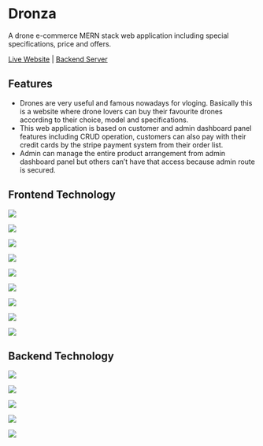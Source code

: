 # Dronza

A drone e-commerce MERN stack web application including special specifications, price and offers.

[Live Website](https://drone-za-999.netlify.app/) | [Backend Server](https://github.com/Assignments-beginner/dronza-server)

## Features

- Drones are very useful and famous nowadays for vloging. Basically this is a website where drone lovers
can buy their favourite drones according to their choice, model and specifications.
- This web application is based on customer and admin dashboard panel features including CRUD
operation, customers can also pay with their credit cards by the stripe payment system from their order list.
- Admin can manage the entire product arrangement from admin dashboard panel but others can’t have that access because admin
route is secured.

## Frontend Technology

![](https://img.shields.io/badge/React_js-16181D?style=for-the-badge&logo=react&logoColor=61DAFB)

![](https://img.shields.io/badge/bootstrap-7952B3?style=for-the-badge&logo=bootstrap&logoColor=white)

![](https://img.shields.io/badge/react_router-black?style=for-the-badge&logo=reactrouter&logoColor=red)

![](https://img.shields.io/badge/Google_firebase-F76400?style=for-the-badge&logo=firebase&logoColor=F7F700)

![](https://img.shields.io/badge/stripe-B657CF?style=for-the-badge&logo=stripe&logoColor=white)

![](https://img.shields.io/badge/fontawesome-183153?style=for-the-badge&logo=fontawesome&logoColor=skyblue)

![](https://img.shields.io/badge/react_hook_form-081229?style=for-the-badge&logo=react-hook-form&logoColor=pink)

![](https://img.shields.io/badge/sweetalert_2-FDCC80?style=for-the-badge&logo=sweetalert2&logoColor=pink)

![](https://img.shields.io/badge/axios-373747?style=for-the-badge&logo=axios.js&logoColor=skyblue)

## Backend Technology

![](https://img.shields.io/badge/node_js-233056?style=for-the-badge&logo=node.js&logoColor=green)

![](https://img.shields.io/badge/express_js-233056?style=for-the-badge&logo=express&logoColor=blue)

![](https://img.shields.io/badge/MongoDB-darkgreen?style=for-the-badge&logo=mongodb&logoColor=white)

![](https://img.shields.io/badge/Google_firebase-F76400?style=for-the-badge&logo=firebase&logoColor=F7F700)

![](https://img.shields.io/badge/stripe-B657CF?style=for-the-badge&logo=stripe&logoColor=white)

